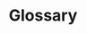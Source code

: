 ---
title: Glossary
layout: glossary
noedit: true
default_active_tag: fundamental
weight: 5
card:
  name: reference
  weight: 10
  title: Glossary
draft: true
---